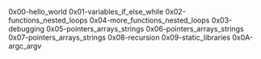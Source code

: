 0x00-hello_world
0x01-variables_if_else_while
0x02-functions_nested_loops
0x04-more_functions_nested_loops
0x03-debugging
0x05-pointers_arrays_strings
0x06-pointers_arrays_strings
0x07-pointers_arrays_strings
0x08-recursion
0x09-static_libraries
0x0A-argc_argv
